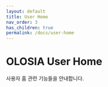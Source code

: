 ```yaml
---
layout: default
title: User Home
nav_order: 3
has_children: true
permalink: /docs/user-home
---
```


# OLOSIA User Home

사용자 홈 관련 기능들을 안내합니다.
